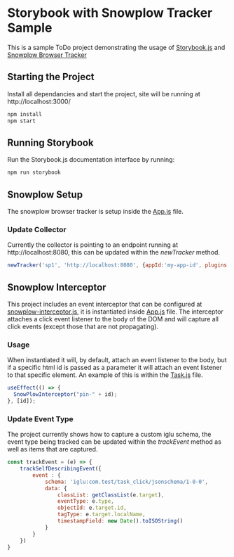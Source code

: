 # Storybook with Snowplow Tracker Sample

This is a sample ToDo project demonstrating the usage of [Storybook.js](https://storybook.js.org/docs/react/get-started/introduction) and [Snowplow Browser Tracker](https://docs.snowplowanalytics.com/docs/collecting-data/collecting-from-own-applications/javascript-trackers/browser-tracker/)

## Starting the Project

Install all dependancies and start the project, site will be running at http://localhost:3000/

```bash
npm install
npm start
```

## Running Storybook

Run the Storybook.js documentation interface by running:

```bash
npm run storybook
```

## Snowplow Setup

The snowplow browser tracker is setup inside the [App.js](src/App.js) file.  

### Update Collector
Currently the collector is pointing to an endpoint running at http://localhost:8080, this can be updated within the *newTracker* method.

```js
newTracker('sp1', 'http://localhost:8080', {appId:'my-app-id', plugins: []});
```

## Snowplow Interceptor

This project includes an event interceptor that can be configured at [snowplow-interceptor.js](src/utils/snowplow-interceptor.js), it is instantiated inside [App.js](src/App.js) file.  The interceptor attaches a click event listener to the body of the DOM and will capture all click events (except those that are not propagating).

### Usage
When instantiated it will, by default, attach an event listener to the body, but if a specific html id is passed as a parameter it will attach an event listener to that specific element.  An example of this is within the [Task.js](src/components/Task/Task.js) file.

```js
useEffect(() => {
  SnowPlowInterceptor("pin-" + id);
}, [id]);
```

### Update Event Type
The project currently shows how to capture a custom iglu schema, the event type being tracked can be updated within the *trackEvent* method as well as items that are captured.

```js
const trackEvent = (e) => {
    trackSelfDescribingEvent({
        event : {
            schema: 'iglu:com.test/task_click/jsonschema/1-0-0',
            data: {
                classList: getClassList(e.target),
                eventType: e.type,
                objectId: e.target.id,
                tagType: e.target.localName,
                timestampField: new Date().toISOString()
            }
        }
    })
}
```

